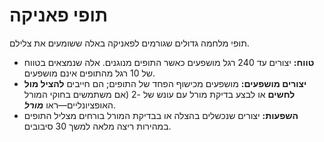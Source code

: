 # תופי פאניקה

תופי מלחמה גדולים שגורמים לפאניקה באלה ששומעים את צלילם.

- **טווח:** יצורים עד 240 רגל מושפעים כאשר התופים מנוגנים. אלה שנמצאים בטווח של 10 רגל מהתופים אינם מושפעים.
- **יצורים מושפעים:** מושפעים מכישוף הפחד של התופים; הם חייבים **להציל מול לחשים** או לבצע בדיקת מורל עם עונש של -2 (אם משתמשים בחוקי המורל האופציונליים—ראו ***מורל***.
- **השפעות:** יצורים שנכשלים בהצלה או בבדיקת המורל בורחים מצליל התופים במהירות ריצה מלאה למשך 30 סיבובים.